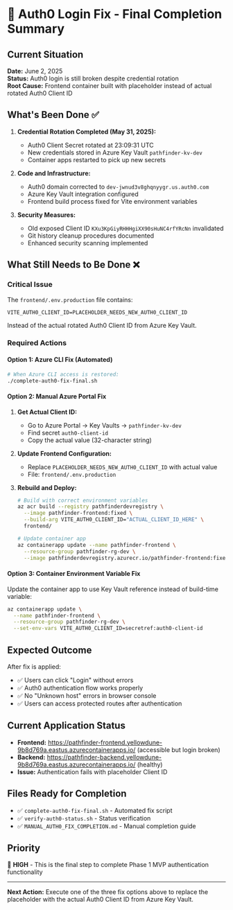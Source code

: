 # 🎯 Auth0 Login Fix - Final Completion Summary

## Current Situation
**Date:** June 2, 2025  
**Status:** Auth0 login is still broken despite credential rotation  
**Root Cause:** Frontend container built with placeholder instead of actual rotated Auth0 Client ID

## What's Been Done ✅
1. **Credential Rotation Completed (May 31, 2025):**
   - Auth0 Client Secret rotated at 23:09:31 UTC
   - New credentials stored in Azure Key Vault `pathfinder-kv-dev`
   - Container apps restarted to pick up new secrets

2. **Code and Infrastructure:**
   - Auth0 domain corrected to `dev-jwnud3v8ghqnyygr.us.auth0.com`
   - Azure Key Vault integration configured
   - Frontend build process fixed for Vite environment variables

3. **Security Measures:**
   - Old exposed Client ID `KXu3KpGiyRHHHgiXX90sHuNC4rfYRcNn` invalidated
   - Git history cleanup procedures documented
   - Enhanced security scanning implemented

## What Still Needs to Be Done ❌

### Critical Issue
The `frontend/.env.production` file contains:
```
VITE_AUTH0_CLIENT_ID=PLACEHOLDER_NEEDS_NEW_AUTH0_CLIENT_ID
```

Instead of the actual rotated Auth0 Client ID from Azure Key Vault.

### Required Actions

#### Option 1: Azure CLI Fix (Automated)
```bash
# When Azure CLI access is restored:
./complete-auth0-fix-final.sh
```

#### Option 2: Manual Azure Portal Fix
1. **Get Actual Client ID:**
   - Go to Azure Portal → Key Vaults → `pathfinder-kv-dev`
   - Find secret `auth0-client-id`
   - Copy the actual value (32-character string)

2. **Update Frontend Configuration:**
   - Replace `PLACEHOLDER_NEEDS_NEW_AUTH0_CLIENT_ID` with actual value
   - File: `frontend/.env.production`

3. **Rebuild and Deploy:**
   ```bash
   # Build with correct environment variables
   az acr build --registry pathfinderdevregistry \
     --image pathfinder-frontend:fixed \
     --build-arg VITE_AUTH0_CLIENT_ID="ACTUAL_CLIENT_ID_HERE" \
     frontend/
   
   # Update container app
   az containerapp update --name pathfinder-frontend \
     --resource-group pathfinder-rg-dev \
     --image pathfinderdevregistry.azurecr.io/pathfinder-frontend:fixed
   ```

#### Option 3: Container Environment Variable Fix
Update the container app to use Key Vault reference instead of build-time variable:
```bash
az containerapp update \
  --name pathfinder-frontend \
  --resource-group pathfinder-rg-dev \
  --set-env-vars VITE_AUTH0_CLIENT_ID=secretref:auth0-client-id
```

## Expected Outcome
After fix is applied:
- ✅ Users can click "Login" without errors
- ✅ Auth0 authentication flow works properly  
- ✅ No "Unknown host" errors in browser console
- ✅ Users can access protected routes after authentication

## Current Application Status
- **Frontend:** https://pathfinder-frontend.yellowdune-9b8d769a.eastus.azurecontainerapps.io/ (accessible but login broken)
- **Backend:** https://pathfinder-backend.yellowdune-9b8d769a.eastus.azurecontainerapps.io/ (healthy)
- **Issue:** Authentication fails with placeholder Client ID

## Files Ready for Completion
- ✅ `complete-auth0-fix-final.sh` - Automated fix script
- ✅ `verify-auth0-status.sh` - Status verification
- ✅ `MANUAL_AUTH0_FIX_COMPLETION.md` - Manual completion guide

## Priority
🔴 **HIGH** - This is the final step to complete Phase 1 MVP authentication functionality

---
**Next Action:** Execute one of the three fix options above to replace the placeholder with the actual Auth0 Client ID from Azure Key Vault.
